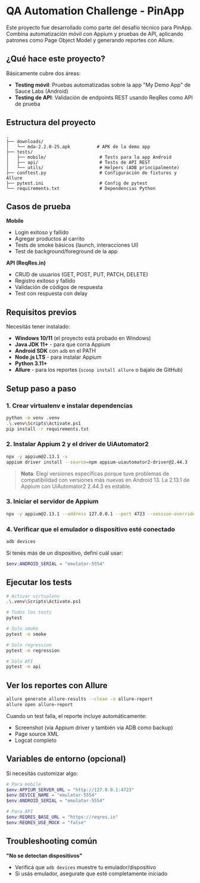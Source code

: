 # QA Automation Challenge - PinApp

Este proyecto fue desarrollado como parte del desafío técnico para PinApp. Combina automatización móvil con Appium y pruebas de API, aplicando patrones como Page Object Model y generando reportes con Allure.

## ¿Qué hace este proyecto?

Básicamente cubre dos áreas:
- **Testing móvil**: Pruebas automatizadas sobre la app "My Demo App" de Sauce Labs (Android)
- **Testing de API**: Validación de endpoints REST usando ReqRes como API de prueba

## Estructura del proyecto

```
.
├── downloads/
│   └── mda-2.2.0-25.apk          # APK de la demo app
├── tests/
│   ├── mobile/                    # Tests para la app Android
│   ├── api/                       # Tests de API REST
│   └── utils/                     # Helpers (ADB principalmente)
├── conftest.py                    # Configuración de fixtures y Allure
├── pytest.ini                     # Config de pytest
└── requirements.txt               # Dependencias Python
```

## Casos de prueba

**Mobile**
- Login exitoso y fallido
- Agregar productos al carrito
- Tests de smoke básicos (launch, interacciones UI)
- Test de background/foreground de la app

**API (ReqRes.in)**
- CRUD de usuarios (GET, POST, PUT, PATCH, DELETE)
- Registro exitoso y fallido
- Validación de códigos de respuesta
- Test con respuesta con delay

## Requisitos previos

Necesitás tener instalado:
- **Windows 10/11** (el proyecto está probado en Windows)
- **Java JDK 11+** - para que corra Appium
- **Android SDK** con `adb` en el PATH
- **Node.js LTS** - para instalar Appium
- **Python 3.11+**
- **Allure** - para los reportes (`scoop install allure` o bajalo de GitHub)

## Setup paso a paso

### 1. Crear virtualenv e instalar dependencias

```bash
python -m venv .venv
.\.venv\Scripts\Activate.ps1
pip install -r requirements.txt
```

### 2. Instalar Appium 2 y el driver de UiAutomator2

```bash
npx -y appium@2.13.1 -v
appium driver install --source=npm appium-uiautomator2-driver@2.44.3
```

> **Nota**: Elegí versiones específicas porque tuve problemas de compatibilidad con versiones más nuevas en Android 13. La 2.13.1 de Appium con UiAutomator2 2.44.3 es estable.

### 3. Iniciar el servidor de Appium

```bash
npx -y appium@2.13.1 --address 127.0.0.1 --port 4723 --session-override --log appium.log --log-timestamp --log-level debug:debug
```

### 4. Verificar que el emulador o dispositivo esté conectado

```bash
adb devices
```

Si tenés más de un dispositivo, definí cuál usar:
```powershell
$env:ANDROID_SERIAL = "emulator-5554"
```

## Ejecutar los tests

```bash
# Activar virtualenv
.\.venv\Scripts\Activate.ps1

# Todos los tests
pytest

# Solo smoke
pytest -m smoke

# Solo regression
pytest -m regression

# Solo API
pytest -m api
```

## Ver los reportes con Allure

```bash
allure generate allure-results --clean -o allure-report
allure open allure-report
```

Cuando un test falla, el reporte incluye automáticamente:
- Screenshot (via Appium driver y también via ADB como backup)
- Page source XML
- Logcat completo

## Variables de entorno (opcional)

Si necesitás customizar algo:

```powershell
# Para mobile
$env:APPIUM_SERVER_URL = "http://127.0.0.1:4723"
$env:DEVICE_NAME = "emulator-5554"
$env:ANDROID_SERIAL = "emulator-5554"

# Para API
$env:REQRES_BASE_URL = "https://reqres.in"
$env:REQRES_USE_MOCK = "false" 
```
## Troubleshooting común

**"No se detectan dispositivos"**
- Verificá que `adb devices` muestre tu emulador/dispositivo
- Si usás emulador, asegurate que esté completamente iniciado
